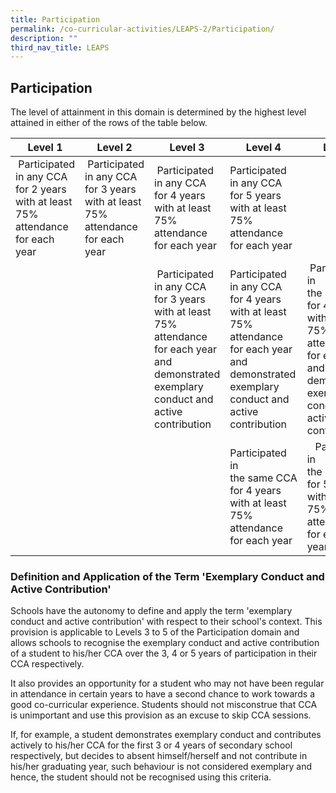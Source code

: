 ```yaml
---
title: Participation
permalink: /co-curricular-activities/LEAPS-2/Participation/
description: ""
third_nav_title: LEAPS
---
```


## Participation 

The level of attainment in this domain is determined by the highest level attained in either of the rows of the table below.



| Level 1 | Level 2 | Level 3 | Level 4 | Level 5 |
| -------- | -------- | -------- | -------- | -------- |
|  Participated in any CCA for 2 years with at least 75% attendance for each year     |  Participated in any CCA for 3 years with at least 75% attendance for each year    |  Participated in any CCA for 4 years with at least 75% attendance for each year     | Participated in any CCA for 5 years with at least 75% attendance for each year    |      |
|     |      |  Participated in any CCA for 3 years with at least 75% attendance for each year and demonstrated exemplary conduct and active contribution    | Participated in any CCA for 4 years with at least 75% attendance for each year and demonstrated exemplary conduct and active contribution    |   Participated in the same CCA for 4 years with at least 75% attendance for each year and demonstrated exemplary conduct and active contribution    |
|     |      |     | Participated in the same CCA for 4 years with at least 75% attendance for each year    |     Participated in the same CCA for 5 years with at least 75% attendance for each yearn    |



### Definition and Application of the Term 'Exemplary Conduct and Active Contribution'

Schools have the autonomy to define and apply the term 'exemplary conduct and active contribution' with respect to their school's context. This provision is applicable to Levels 3 to 5 of the Participation domain and allows schools to recognise the exemplary conduct and active contribution of a student to his/her CCA over the 3, 4 or 5 years of participation in their CCA respectively. 

It also provides an opportunity for a student who may not have been regular in attendance in certain years to have a second chance to work towards a good co-curricular experience. Students should not misconstrue that CCA is unimportant and use this provision as an excuse to skip CCA sessions. 

If, for example, a student demonstrates exemplary conduct and contributes actively to his/her CCA for the first 3 or 4 years of secondary school respectively, but decides to absent himself/herself and not contribute in his/her graduating year, such behaviour is not considered exemplary and hence, the student should not be recognised using this criteria.